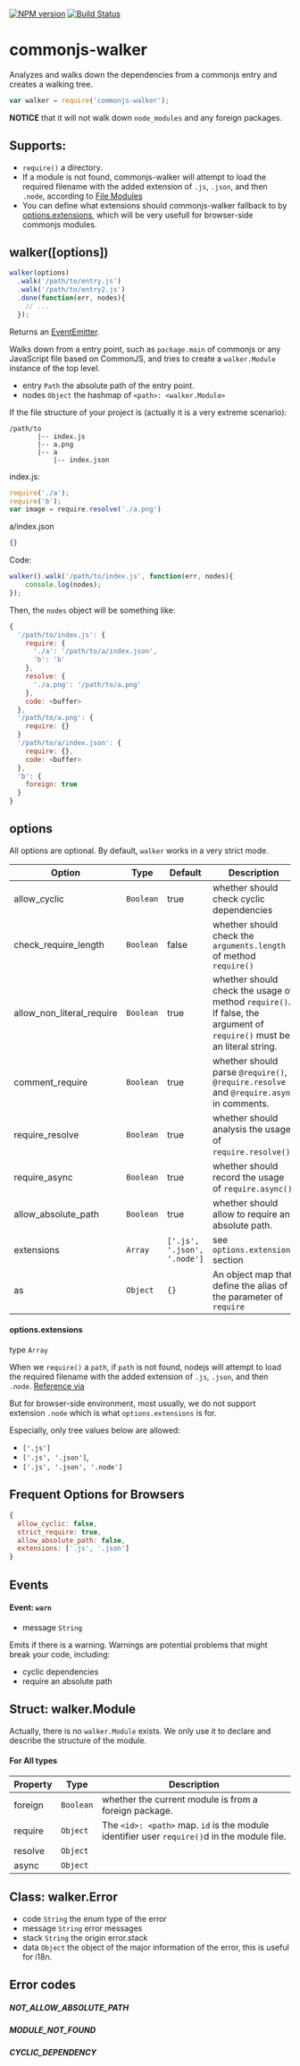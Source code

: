 [![NPM version](https://badge.fury.io/js/commonjs-walker.png)](http://badge.fury.io/js/commonjs-walker)
[![Build Status](https://travis-ci.org/kaelzhang/node-commonjs-walker.png?branch=master)](https://travis-ci.org/kaelzhang/node-commonjs-walker)

# commonjs-walker

Analyzes and walks down the dependencies from a commonjs entry and creates a walking tree.

```js
var walker = require('commonjs-walker');
```

**NOTICE** that it will not walk down `node_modules` and any foreign packages.

## Supports:

- `require()` a directory.
- If a module is not found, commonjs-walker will attempt to load the required filename with the added extension of `.js`, `.json`, and then `.node`, according to [File Modules](http://nodejs.org/api/modules.html#modules_file_modules)
- You can define what extensions should commonjs-walker fallback to by [options.extensions](#optionsextensions), which will be very usefull for browser-side commonjs modules.

## walker([options])

```js
walker(options)
  .walk('/path/to/entry.js')
  .walk('/path/to/entry2.js')
  .done(function(err, nodes){
  	// ...
  });
```

Returns an [EventEmitter](https://nodejs.org/api/events.html#events_class_events_eventemitter).

Walks down from a entry point, such as `package.main` of commonjs or any JavaScript file based on CommonJS, and tries to create a `walker.Module` instance of the top level. 

- entry `Path` the absolute path of the entry point.
- nodes `Object` the hashmap of `<path>: <walker.Module>`


If the file structure of your project is (actually it is a very extreme scenario):

```
/path/to
       |-- index.js
       |-- a.png
       |-- a
           |-- index.json
```

index.js:

```js
require('./a');
require('b');
var image = require.resolve('./a.png')
```

a/index.json

```json
{}
```

Code:

```js
walker().walk('/path/to/index.js', function(err, nodes){
	console.log(nodes);
});
```

Then, the `nodes` object will be something like:

```js
{
  '/path/to/index.js': {
    require: {
      './a': '/path/to/a/index.json',
      'b': 'b'
    },
    resolve: {
      './a.png': '/path/to/a.png'
    },
    code: <buffer>
  },
  '/path/to/a.png': {
    require: {}
  }
  '/path/to/a/index.json': {
    require: {},
    code: <buffer>
  },
  'b': {
    foreign: true
  }
}
```

## options

All options are optional. By default, `walker` works in a very strict mode.

Option | Type | Default | Description
------ | ---- | ------- | ------------
allow_cyclic | `Boolean` | true | whether should check cyclic dependencies
check_require_length | `Boolean` | false | whether should check the `arguments.length` of method `require()`
allow_non_literal_require | `Boolean` | true | whether should check the usage of method `require()`. If false, the argument of `require()` must be an literal string.
comment_require | `Boolean` | true | whether should parse `@require()`, `@require.resolve` and `@require.async` in comments.
require_resolve | `Boolean` | true | whether should analysis the usage of `require.resolve()`.
require_async | `Boolean` | true | whether should record the usage of `require.async()`.
allow_absolute_path | `Boolean` | true | whether should allow to require an absolute path.
extensions | `Array` | `['.js', '.json', '.node']` | see `options.extensions` section
as | `Object` | `{}` | An object map that define the alias of the parameter of `require`

<!-- parseForeignModule | `Boolean` | true | will try to resolve foreign modules by `require.resolve()`. Set this option to false to handle foreign modules yourself. -->

#### options.extensions

type `Array`

When we `require()` a `path`, if `path` is not found, nodejs will attempt to load the required filename with the added extension of `.js`, `.json`, and then `.node`. [Reference via](http://nodejs.org/api/modules.html#modules_file_modules)

But for browser-side environment, most usually, we do not support extension `.node` which is what `options.extensions` is for.

Especially, only tree values below are allowed:

- `['.js']`
- `['.js', '.json']`,
- `['.js', '.json', '.node']`


## Frequent Options for Browsers

```js
{
  allow_cyclic: false,
  strict_require: true,
  allow_absolute_path: false,
  extensions: ['.js', '.json']
}
```

## Events

#### Event: `warn`

- message `String`

Emits if there is a warning. Warnings are potential problems that might break your code, including:

- cyclic dependencies
- require an absolute path

## Struct: walker.Module

Actually, there is no `walker.Module` exists. We only use it to declare and describe the structure of the module.

#### For All types

Property | Type | Description
-------- | ---- | -----------
foreign | `Boolean` | whether the current module is from a foreign package.
require | `Object` | The `<id>: <path>` map. `id` is the module identifier user `require()`d in the module file.
resolve | `Object` | 
async   | `Object` |


## Class: walker.Error

- code `String` the enum type of the error
- message `String` error messages
- stack `String` the origin error.stack
- data `Object` the object of the major information of the error, this is useful for i18n.

## Error codes

##### NOT_ALLOW_ABSOLUTE_PATH

##### MODULE_NOT_FOUND

##### CYCLIC_DEPENDENCY

